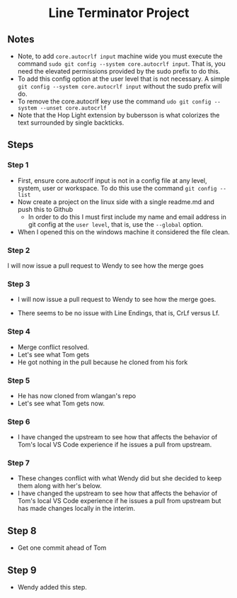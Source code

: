 <h1 align="center">Line Terminator Project</h1>

## Notes

- Note, to add `core.autocrlf input` machine wide you must execute the command `sudo git config --system core.autocrlf input`. That is, you need the elevated permissions provided by the sudo prefix to do this.
- To add this config option at the user level that is not necessary. A simple `git config --system core.autocrlf input` without the sudo prefix will do.
- To remove the core.autocrlf key use the command `udo git config --system --unset core.autocrlf`
- Note that the Hop Light extension by bubersson is what colorizes the text surrounded by single backticks.

## Steps

### Step 1

- First, ensure core.autocrlf input is not in a config file at any level, system, user or workspace. To do this use the command `git config --list`
- Now create a project on the linux side with a single readme.md and push this to Github
  - In order to do this I must first include my name and email address in git config at the `user level`, that is, use the `--global` option.
- When I opened this on the windows machine it considered the file clean.

### Step 2

I will now issue a pull request to Wendy to see how the merge goes

### Step 3

- I will now issue a pull request to Wendy to see how the merge goes.

- There seems to be no issue with Line Endings, that is, CrLf versus Lf.

### Step 4

- Merge conflict resolved.
- Let's see what Tom gets
- He got nothing in the pull because he cloned from his fork

### Step 5

- He has now cloned from wlangan's repo
- Let's see what Tom gets now.

### Step 6

- I have changed the upstream to see how that affects the behavior of Tom's local VS Code experience if he issues a pull from upstream.

### Step 7

- These changes conflict with what Wendy did but she decided to keep them along with her's below.
- I have changed the upstream to see how that affects the behavior of Tom's local VS Code experience if he issues a pull from upstream but has made changes locally in the interim.

## Step 8

- Get one commit ahead of Tom

## Step 9 

- Wendy added this step.